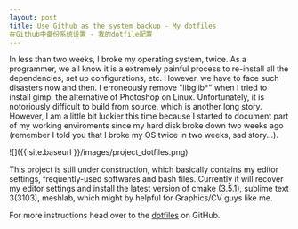 ```yaml
---
layout: post
title: Use Github as the system backup - My dotfiles  
在Github中备份系统设置 - 我的dotfile配置
---
```


In less than two weeks, I broke my operating system, twice. As a programmer, we all know it is a extremely painful process to re-install all the dependencies, set up configurations, etc. However, we have to face such disasters now and then. I erroneously remove "libglib*" when I tried to install gimp, the alternative of Photoshop on Linux. Unfortunately, it is notoriously difficult to build from source, which is another long story. However, I am a little bit luckier this time because I started to document part of my working enviroments since my hard disk broke down two weeks ago (remember I told you that I broke my OS twice in two weeks, sad story...). 

![]({{ site.baseurl }}/images/project_dotfiles.png)

This project is still under construction, which basically contains my editor settings, frequently-used softwares and bash files. Currently it will recover my editor settings and install the latest version of cmake (3.5.1), sublime text 3(3103), meshlab, which might by helpful for Graphics/CV guys like me. 

For more instructions head over to the [dotfiles](https://github.com/hlzz/dotfiles) on GitHub.
